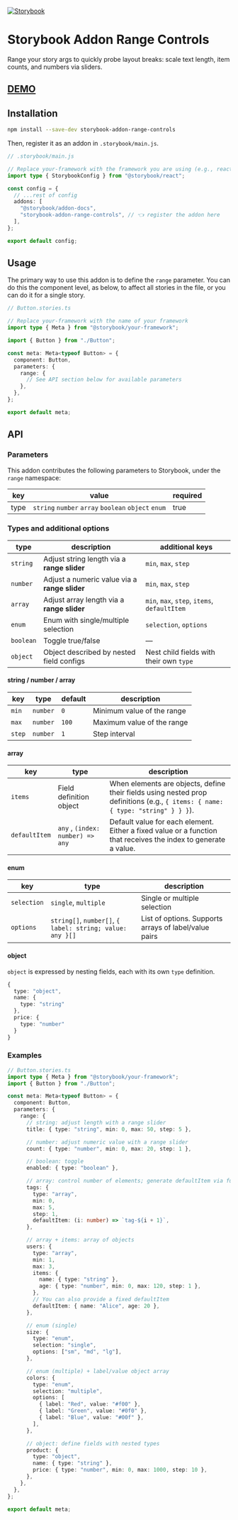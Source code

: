 [![Storybook](https://img.shields.io/badge/Storybook-FF4785?logo=storybook&logoColor=white)](https://develop--689dd119bb72c220c0ddb738.chromatic.com/)

# Storybook Addon Range Controls

Range your story args to quickly probe layout breaks: scale text length, item counts, and numbers via sliders.

## [DEMO](https://develop--689dd119bb72c220c0ddb738.chromatic.com)

## Installation

```bash
npm install --save-dev storybook-addon-range-controls
```

Then, register it as an addon in `.storybook/main.js`.

```ts
// .storybook/main.js

// Replace your-framework with the framework you are using (e.g., react, nextjs)
import type { StorybookConfig } from "@storybook/react";

const config = {
  // ...rest of config
  addons: [
    "@storybook/addon-docs",
    "storybook-addon-range-controls", // 👈 register the addon here
  ],
};

export default config;
```

## Usage

The primary way to use this addon is to define the `range` parameter. You can do this the
component level, as below, to affect all stories in the file, or you can do it for a single story.

```ts
// Button.stories.ts

// Replace your-framework with the name of your framework
import type { Meta } from "@storybook/your-framework";

import { Button } from "./Button";

const meta: Meta<typeof Button> = {
  component: Button,
  parameters: {
    range: {
      // See API section below for available parameters
    },
  },
};

export default meta;
```

## API

### Parameters

This addon contributes the following parameters to Storybook, under the `range` namespace:

| key  | value                                               | required |
| ---- | --------------------------------------------------- | -------- |
| type | `string` `number` `array` `boolean` `object` `enum` | true     |

### Types and additional options

| type      | description                                   | additional keys                              |
| --------- | --------------------------------------------- | -------------------------------------------- |
| `string`  | Adjust string length via a **range slider**   | `min`, `max`, `step`                         |
| `number`  | Adjust a numeric value via a **range slider** | `min`, `max`, `step`                         |
| `array`   | Adjust array length via a **range slider**    | `min`, `max`, `step`, `items`, `defaultItem` |
| `enum`    | Enum with single/multiple selection           | `selection`, `options`                       |
| `boolean` | Toggle true/false                             | —                                            |
| `object`  | Object described by nested field configs      | Nest child fields with their own `type`      |

#### string / number / array

| key    | type     | default | description                |
| ------ | -------- | ------- | -------------------------- |
| `min`  | `number` | `0`     | Minimum value of the range |
| `max`  | `number` | `100`   | Maximum value of the range |
| `step` | `number` | `1`     | Step interval              |

#### array

| key           | type                             | description                                                                                                                     |
| ------------- | -------------------------------- | ------------------------------------------------------------------------------------------------------------------------------- |
| `items`       | Field definition object          | When elements are objects, define their fields using nested prop definitions (e.g., `{ items: { name: { type: "string" } } }`). |
| `defaultItem` | `any` , `(index: number) => any` | Default value for each element. Either a fixed value or a function that receives the index to generate a value.                 |

#### enum

| key         | type                                                      | description                                           |
| ----------- | --------------------------------------------------------- | ----------------------------------------------------- |
| `selection` | `single`, `multiple`                                      | Single or multiple selection                          |
| `options`   | `string[]`, `number[]`, `{ label: string; value: any }[]` | List of options. Supports arrays of label/value pairs |

#### object

`object` is expressed by nesting fields, each with its own `type` definition.

```ts
{
  type: "object",
  name: {
    type: "string"
  },
  price: {
    type: "number"
  }
}
```

### Examples

```ts
// Button.stories.ts
import type { Meta } from "@storybook/your-framework";
import { Button } from "./Button";

const meta: Meta<typeof Button> = {
  component: Button,
  parameters: {
    range: {
      // string: adjust length with a range slider
      title: { type: "string", min: 0, max: 50, step: 5 },

      // number: adjust numeric value with a range slider
      count: { type: "number", min: 0, max: 20, step: 1 },

      // boolean: toggle
      enabled: { type: "boolean" },

      // array: control number of elements; generate defaultItem via function
      tags: {
        type: "array",
        min: 0,
        max: 5,
        step: 1,
        defaultItem: (i: number) => `tag-${i + 1}`,
      },

      // array + items: array of objects
      users: {
        type: "array",
        min: 1,
        max: 3,
        items: {
          name: { type: "string" },
          age: { type: "number", min: 0, max: 120, step: 1 },
        },
        // You can also provide a fixed defaultItem
        defaultItem: { name: "Alice", age: 20 },
      },

      // enum (single)
      size: {
        type: "enum",
        selection: "single",
        options: ["sm", "md", "lg"],
      },

      // enum (multiple) + label/value object array
      colors: {
        type: "enum",
        selection: "multiple",
        options: [
          { label: "Red", value: "#f00" },
          { label: "Green", value: "#0f0" },
          { label: "Blue", value: "#00f" },
        ],
      },

      // object: define fields with nested types
      product: {
        type: "object",
        name: { type: "string" },
        price: { type: "number", min: 0, max: 1000, step: 10 },
      },
    },
  },
};

export default meta;
```
